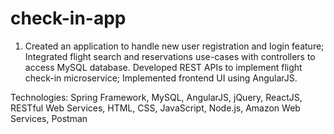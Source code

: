 # check-in-app

1. Created an application to handle new user registration and login feature; Integrated flight search
and reservations use-cases with controllers to access MySQL database.
Developed REST APIs to implement flight check-in microservice; Implemented frontend UI using AngularJS.

Technologies: Spring Framework, MySQL, AngularJS, jQuery, ReactJS, RESTful Web Services, HTML, CSS, JavaScript, Node.js, Amazon Web Services, Postman

